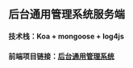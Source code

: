 <h2>后台通用管理系统服务端</h2>
<h4>技术栈：Koa + mongoose + log4js</h4>
<h4>前端项目链接：<a href="https://github.com/qq544281495/generalManage">后台通用管理系统</a></h4>
